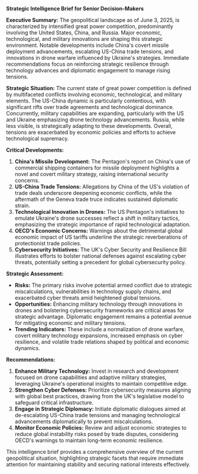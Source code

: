 **Strategic Intelligence Brief for Senior Decision-Makers**

**Executive Summary:**
The geopolitical landscape as of June 3, 2025, is characterized by intensified great power competition, predominantly involving the United States, China, and Russia. Major economic, technological, and military innovations are shaping this strategic environment. Notable developments include China's covert missile deployment advancements, escalating US-China trade tensions, and innovations in drone warfare influenced by Ukraine's strategies. Immediate recommendations focus on reinforcing strategic resilience through technology advances and diplomatic engagement to manage rising tensions.

**Strategic Situation:**
The current state of great power competition is defined by multifaceted conflicts involving economic, technological, and military elements. The US-China dynamic is particularly contentious, with significant rifts over trade agreements and technological dominance. Concurrently, military capabilities are expanding, particularly with the US and Ukraine emphasizing drone technology advancements. Russia, while less visible, is strategically adapting to these developments. Overall, tensions are exacerbated by economic policies and efforts to achieve technological supremacy.

**Critical Developments:**
1. **China's Missile Development:** The Pentagon's report on China's use of commercial shipping containers for missile deployment highlights a novel and covert military strategy, raising international security concerns.
2. **US-China Trade Tensions:** Allegations by China of the US's violation of trade deals underscore deepening economic conflicts, while the aftermath of the Geneva trade truce indicates sustained diplomatic strain.
3. **Technological Innovation in Drones:** The US Pentagon's initiatives to emulate Ukraine's drone successes reflect a shift in military tactics, emphasizing the strategic importance of rapid technological adaptation.
4. **OECD's Economic Concerns:** Warnings about the detrimental global economic impact of US tariffs underline the strategic reverberations of protectionist trade policies.
5. **Cybersecurity Initiatives:** The UK's Cyber Security and Resilience Bill illustrates efforts to bolster national defenses against escalating cyber threats, potentially setting a precedent for global cybersecurity policy.

**Strategic Assessment:**
- **Risks:** The primary risks involve potential armed conflict due to strategic miscalculations, vulnerabilities in technology supply chains, and exacerbated cyber threats amid heightened global tensions.
- **Opportunities:** Enhancing military technology through innovations in drones and bolstering cybersecurity frameworks are critical areas for strategic advantage. Diplomatic engagement remains a potential avenue for mitigating economic and military tensions.
- **Trending Indicators:** These include a normalization of drone warfare, covert military technology expansions, increased emphasis on cyber resilience, and volatile trade relations shaped by political and economic dynamics.

**Recommendations:**
1. **Enhance Military Technology:** Invest in research and development focused on drone capabilities and adaptive military strategies, leveraging Ukraine's operational insights to maintain competitive edge.
2. **Strengthen Cyber Defenses:** Prioritize cybersecurity measures aligning with global best practices, drawing from the UK's legislative model to safeguard critical infrastructure.
3. **Engage in Strategic Diplomacy:** Initiate diplomatic dialogues aimed at de-escalating US-China trade tensions and managing technological advancements diplomatically to prevent miscalculations.
4. **Monitor Economic Policies:** Review and adjust economic strategies to reduce global instability risks posed by trade disputes, considering OECD's warnings to maintain long-term economic resilience.

This intelligence brief provides a comprehensive overview of the current geopolitical situation, highlighting strategic facets that require immediate attention for maintaining stability and securing national interests effectively.